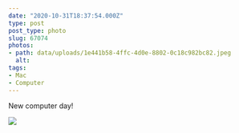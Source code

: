 ```yaml
---
date: "2020-10-31T18:37:54.000Z"
type: post 
post_type: photo
slug: 67074
photos: 
- path: data/uploads/1e441b58-4ffc-4d0e-8802-0c18c982bc82.jpeg
  alt: 
tags: 
- Mac
- Computer
---
```

New computer day!


![](https://brandontreb.com/data/uploads/1e441b58-4ffc-4d0e-8802-0c18c982bc82.jpeg)
